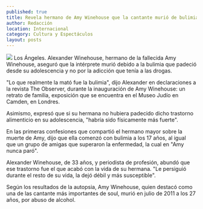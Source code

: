 ```yaml
---
published: true
title: Revela hermano de Amy Winehouse que la cantante murió de bulimia
author: Redacción
location: Internacional
category: Cultura y Espectáculos
layout: posts
---
```


![](http://i.imgur.com/8LzncnZm.jpg)
Los Ángeles. Alexander Winehouse, hermano de la fallecida Amy Winehouse, aseguró que la intérprete murió debido a la bulimia que padeció desde su adolescencia y no por la adicción que tenía a las drogas.

"Lo que realmente la mató fue la bulimia", dijo Alexander en declaraciones a la revista The Observer, durante la inauguración de Amy Winehouse: un retrato de familia, exposición que se encuentra en el Museo Judío en Camden, en Londres.

Asimismo, expresó que si su hermana no hubiera padecido dicho trastorno alimenticio en su adolescencia, "habría sido físicamente más fuerte".

En las primeras confesiones que compartió el hermano mayor sobre la muerte de Amy, dijo que ella comenzó con bulimia a los 17 años, al igual que un grupo de amigas que superaron la enfermedad, la cual en "Amy nunca paró".

Alexander Winehouse, de 33 años, y periodista de profesión, abundó que ese trastorno fue el que acabó con la vida de su hermana. "Le persiguió durante el resto de su vida, la dejó débil y más susceptible".

Según los resultados de la autopsia, Amy Winehouse, quien destacó como una de las cantante más importantes de soul, murió en julio de 2011 a los 27 años, por abuso de alcohol.
